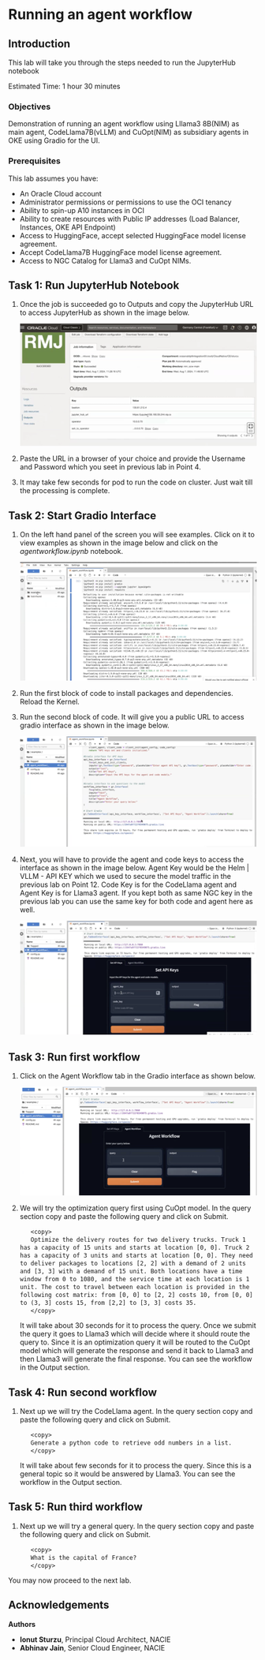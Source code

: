 # Running an agent workflow

## Introduction

This lab will take you through the steps needed to run the JupyterHub notebook

Estimated Time: 1 hour 30 minutes

### Objectives

Demonstration of running an agent workflow using Lllama3 8B(NIM) as main agent, CodeLlama7B(vLLM) and CuOpt(NIM) as subsidiary agents in OKE using Gradio for the UI.

### Prerequisites

This lab assumes you have:

* An Oracle Cloud account
* Administrator permissions or permissions to use the OCI tenancy
* Ability to spin-up A10 instances in OCI
* Ability to create resources with Public IP addresses (Load Balancer, Instances, OKE API Endpoint)
* Access to HuggingFace, accept selected HuggingFace model license agreement.
* Accept CodeLlama7B HuggingFace model license agreement.
* Access to NGC Catalog for Llama3 and CuOpt NIMs.

## Task 1: Run JupyterHub Notebook

1. Once the job is succeeded go to Outputs and copy the JupyterHub URL to access JupyterHub as shown in the image below.

    ![Access Jupyter](images/access_jupyternim.png)

2. Paste the URL in a browser of your choice and provide the Username and Password which you seet in previous lab in Point 4.

3. It may take few seconds for pod to run the code on cluster. Just wait till the processing is complete.

## Task 2: Start Gradio Interface

1. On the left hand panel of the screen you will see examples. Click on it to view examples as shown in the image below and click on the *agentworkflow.ipynb* notebook.

    ![Examples](images/examples_nim.png)

2. Run the first block of code to install packages and dependencies. Reload the Kernel.

3. Run the second block of code. It will give you a public URL to access gradio interface as shown in the image below.

    ![Gradio](images/gradio.png)

4. Next, you will have to provide the agent and code keys to access the interface as shown in the image below. Agent Key would be the Helm | VLLM - API KEY which we used to secure the model traffic in the previous lab on Point 12. Code Key is for the CodeLlama agent and Agent Key is for Llama3 agent. If you kept both as same NGC key in the previous lab you can use the same key for both code and agent here as well.

    ![Keys](images/keys.png)

## Task 3: Run first workflow

1. Click on the Agent Workflow tab in the Gradio interface as shown below.

    ![Agent Workflow](images/agent_workflow.png)

2. We will try the optimization query first using CuOpt model. In the query section copy and paste the following query and click on Submit.

    ```text
       <copy>
       Optimize the delivery routes for two delivery trucks. Truck 1 has a capacity of 15 units and starts at location [0, 0]. Truck 2 has a capacity of 3 units and starts at location [0, 0]. They need to deliver packages to locations [2, 2] with a demand of 2 units and [3, 3] with a demand of 15 unit. Both locations have a time window from 0 to 1080, and the service time at each location is 1 unit. The cost to travel between each location is provided in the following cost matrix: from [0, 0] to [2, 2] costs 10, from [0, 0] to (3, 3] costs 15, from [2,2] to [3, 3] costs 35.
       </copy>
    ```

    It will take about 30 seconds for it to process the query. Once we submit the query it goes to Llama3 which will decide where it should route the query to. Since it is an optimization query it will be routed to the CuOpt model which will generate the response and send it back to Llama3 and then Llama3 will generate the final response. You can see the workflow in the Output section.

## Task 4: Run second workflow

1. Next up we will try the CodeLlama agent. In the query section copy and paste the following query and click on Submit.

    ```text
       <copy>
       Generate a python code to retrieve odd numbers in a list.
       </copy>
    ```

    It will take about few seconds for it to process the query. Since this is a general topic so it would be answered by Llama3. You can see the workflow in the Output section.

## Task 5: Run third workflow

1. Next up we will try a general query. In the query section copy and paste the following query and click on Submit.

    ```text
       <copy>
       What is the capital of France?
       </copy>
    ```

You may now proceed to the next lab.

## Acknowledgements

**Authors**

* **Ionut Sturzu**, Principal Cloud Architect, NACIE
* **Abhinav Jain**, Senior Cloud Engineer, NACIE